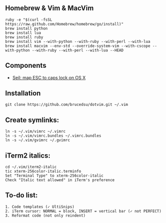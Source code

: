 ## Homebrew & Vim & MacVim

    ruby -e "$(curl -fsSL https://raw.github.com/Homebrew/homebrew/go/install)"
    brew install python
    brew install lua
    brew install ruby
    brew install vim --with-python --with-ruby --with-perl --with-lua
    brew install macvim --env-std --override-system-vim --with-cscope --with-python --with-ruby --with-perl --with-lua --HEAD

## Components

* [Seil: map ESC to caps lock on OS X](https://pqrs.org/macosx/keyremap4macbook/seil.html "Seil")

## Installation

    git clone https://github.com/brucedsu/dotvim.git ~/.vim

## Create symlinks:

    ln -s ~/.vim/vimrc ~/.vimrc
    ln -s ~/.vim/vimrc.bundles ~/.vimrc.bundles
    ln -s ~/.vim/gvimrc ~/.gvimrc

## iTerm2 italics:

    cd ~/.vim/iterm2-italic
    tic xterm-256color-italic.terminfo
    Set "Terminal Type" to xterm-256color-italic
    Check "Italic text allowed" in iTerm's preference

## To-do list:

    1. Code templates (✓ UltiSnips)
    2. iTerm cursor: NORMAL = block, INSERT = vertical bar (✓ not PERFECT)
    3. Reformat code (not only reindent)
